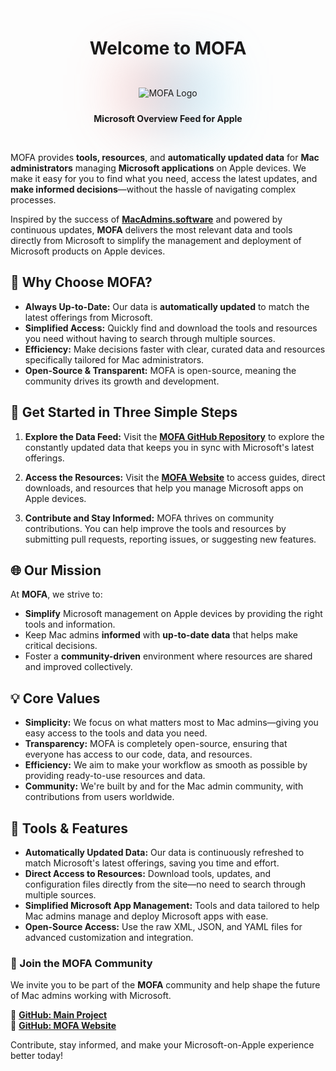 <div style="text-align: center;">
  <h1>Welcome to <span class="gradient-title">MOFA</span></h1>
  <br>
  <div style="position: relative; display: inline-block; padding: 10px;">
    <!-- Gradient background only behind the image -->
    <div style="
      position: absolute;
      top: 0;
      left: 0;
      width: 100%;
      height: 100%;
      background: linear-gradient(-45deg, #00BFFF 50%, #FF3B30 50%);
      filter: blur(50px);
      z-index: -1;
      background-size: 100% 100%;
      background-position: left center;
    ">
    </div>
    <!-- Image -->
    <img src="/images/logo_Mofa_NoBackground.png" alt="MOFA Logo" style="max-width: 150px; z-index: 1;" />
  </div>

  <p><strong>Microsoft Overview Feed for Apple</strong></p>
</div>
<br>

<span class="gradient-title">MOFA</span> provides **tools, resources**, and **automatically updated data** for **Mac administrators** managing **Microsoft applications** on Apple devices. We make it easy for you to find what you need, access the latest updates, and **make informed decisions**—without the hassle of navigating complex processes.

Inspired by the success of [**MacAdmins.software**](https://macadmins.software) and powered by continuous updates, **MOFA** delivers the most relevant data and tools directly from Microsoft to simplify the management and deployment of Microsoft products on Apple devices.

## 🌟 Why Choose <span class="gradient-title">MOFA</span>?

- **Always Up-to-Date:** Our data is **automatically updated** to match the latest offerings from Microsoft.
- **Simplified Access:** Quickly find and download the tools and resources you need without having to search through multiple sources.
- **Efficiency:** Make decisions faster with clear, curated data and resources specifically tailored for Mac administrators.
- **Open-Source & Transparent:** <span class="gradient-title">MOFA</span> is open-source, meaning the community drives its growth and development.

## 🚀 Get Started in Three Simple Steps

1. **Explore the Data Feed:**
   Visit the [**MOFA GitHub Repository**](https://github.com/cocopuff2u/mofa) to explore the constantly updated data that keeps you in sync with Microsoft's latest offerings.

2. **Access the Resources:**
   Visit the [**MOFA Website**](https://github.com/cocopuff2u/mofa_website) to access guides, direct downloads, and resources that help you manage Microsoft apps on Apple devices.

3. **Contribute and Stay Informed:**
   <span class="gradient-title">MOFA</span> thrives on community contributions. You can help improve the tools and resources by submitting pull requests, reporting issues, or suggesting new features.

## 🌐 Our Mission

At **<span class="gradient-title">MOFA</span>**, we strive to:

- **Simplify** Microsoft management on Apple devices by providing the right tools and information.
- Keep Mac admins **informed** with **up-to-date data** that helps make critical decisions.
- Foster a **community-driven** environment where resources are shared and improved collectively.

## 💡 Core Values

- **Simplicity:** We focus on what matters most to Mac admins—giving you easy access to the tools and data you need.
- **Transparency:** <span class="gradient-title">MOFA</span> is completely open-source, ensuring that everyone has access to our code, data, and resources.
- **Efficiency:** We aim to make your workflow as smooth as possible by providing ready-to-use resources and data.
- **Community:** We're built by and for the Mac admin community, with contributions from users worldwide.

## 🔧 Tools & Features

- **Automatically Updated Data:** Our data is continuously refreshed to match Microsoft's latest offerings, saving you time and effort.
- **Direct Access to Resources:** Download tools, updates, and configuration files directly from the site—no need to search through multiple sources.
- **Simplified Microsoft App Management:** Tools and data tailored to help Mac admins manage and deploy Microsoft apps with ease.
- **Open-Source Access:** Use the raw XML, JSON, and YAML files for advanced customization and integration.

### 🎉 Join the <span class="gradient-title">MOFA</span> Community

We invite you to be part of the **<span class="gradient-title">MOFA</span>** community and help shape the future of Mac admins working with Microsoft.

🔗 **[GitHub: Main Project](https://github.com/cocopuff2u/mofa)**  
🔗 **[GitHub: MOFA Website](https://github.com/cocopuff2u/mofa_website)**

Contribute, stay informed, and make your Microsoft-on-Apple experience better today!

